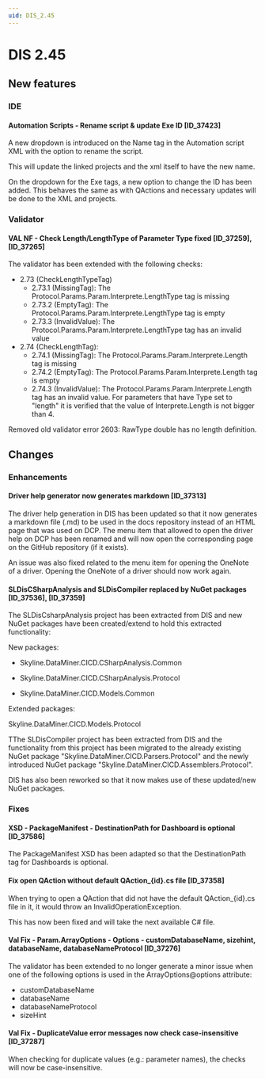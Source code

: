 ```yaml
---
uid: DIS_2.45
---
```


# DIS 2.45

## New features

### IDE

#### Automation Scripts - Rename script & update Exe ID [ID_37423]

A new dropdown is introduced on the Name tag in the Automation script XML with the option to rename the script.

This will update the linked projects and the xml itself to have the new name.

On the dropdown for the Exe tags, a new option to change the ID has been added. This behaves the same as with QActions and necessary updates will be done to the XML and projects.

### Validator

#### VAL NF - Check Length/LengthType of Parameter Type fixed [ID_37259], [ID_37265]

The validator has been extended with the following checks:

- 2.73 (CheckLengthTypeTag)
  - 2.73.1 (MissingTag): The Protocol.Params.Param.Interprete.LengthType tag is missing
  - 2.73.2 (EmptyTag): The Protocol.Params.Param.Interprete.LengthType tag is empty
  - 2.73.3 (InvalidValue): The Protocol.Params.Param.Interprete.LengthType tag has an invalid value
- 2.74 (CheckLengthTag):
  - 2.74.1 (MissingTag): The Protocol.Params.Param.Interprete.Length tag is missing
  - 2.74.2 (EmptyTag): The Protocol.Params.Param.Interprete.Length tag is empty
  - 2.74.3 (InvalidValue): The Protocol.Params.Param.Interprete.Length tag has an invalid value. For parameters that have Type set to "length" it is verified that the value of Interprete.Length is not bigger than 4.

Removed old validator error 2603: RawType double has no length definition.

## Changes

### Enhancements

#### Driver help generator now generates markdown [ID_37313]

The driver help generation in DIS has been updated so that it now generates a markdown file (.md) to be used in the docs repository instead of an HTML page that was used on DCP. The menu item that allowed to open the driver help on DCP has been renamed and will now open the corresponding page on the GitHub repository (if it exists).

An issue was also fixed related to the menu item for opening the OneNote of a driver. Opening the OneNote of a driver should now work again.

#### SLDisCSharpAnalysis and SLDisCompiler replaced by NuGet packages [ID_37536], [ID_37359]

The SLDisCsharpAnalysis project has been extracted from DIS and new NuGet packages have been created/extend to hold this extracted functionality:

New packages:

- Skyline.DataMiner.CICD.CSharpAnalysis.Common
- Skyline.DataMiner.CICD.CSharpAnalysis.Protocol

- Skyline.DataMiner.CICD.Models.Common

Extended packages:

Skyline.DataMiner.CICD.Models.Protocol

TThe SLDisCompiler project has been extracted from DIS and the functionality from this project has been migrated to the already existing NuGet package "Skyline.DataMiner.CICD.Parsers.Protocol" and the newly introduced NuGet package "Skyline.DataMiner.CICD.Assemblers.Protocol".

DIS has also been reworked so that it now makes use of these updated/new NuGet packages.

### Fixes

#### XSD - PackageManifest - DestinationPath for Dashboard is optional [ID_37586]

The PackageManifest XSD has been adapted so that the DestinationPath tag for Dashboards is optional.

#### Fix open QAction without default QAction_{id}.cs file [ID_37358]

When trying to open a QAction that did not have the default QAction_{id}.cs file in it, it would throw an InvalidOperationException.

This has now been fixed and will take the next available C# file.

#### Val Fix - Param.ArrayOptions - Options - customDatabaseName, sizehint, databaseName, databaseNameProtocol [ID_37276]

The validator has been extended to no longer generate a minor issue when one of the following options is used in the ArrayOptions@options attribute:

- customDatabaseName
- databaseName
- databaseNameProtocol
- sizeHint

#### Val Fix - DuplicateValue error messages now check case-insensitive [ID_37287]

When checking for duplicate values (e.g.: parameter names), the checks will now be case-insensitive.
